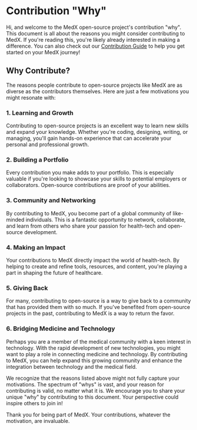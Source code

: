 # Contribution "Why"

Hi, and welcome to the MedX open-source project's contribution "why". This document is all about the reasons you might consider contributing to MedX. If you're reading this, you're likely already interested in making a difference. You can also check out our [Contribution Guide](CONTRIBUTION-GUIDE.md) to help you get started on your MedX journey!

## Why Contribute?

The reasons people contribute to open-source projects like MedX are as diverse as the contributors themselves. Here are just a few motivations you might resonate with:

### 1. **Learning and Growth**
Contributing to open-source projects is an excellent way to learn new skills and expand your knowledge. Whether you're coding, designing, writing, or managing, you'll gain hands-on experience that can accelerate your personal and professional growth.

### 2. **Building a Portfolio**
Every contribution you make adds to your portfolio. This is especially valuable if you're looking to showcase your skills to potential employers or collaborators. Open-source contributions are proof of your abilities.

### 3. **Community and Networking**
By contributing to MedX, you become part of a global community of like-minded individuals. This is a fantastic opportunity to network, collaborate, and learn from others who share your passion for health-tech and open-source development.

### 4. **Making an Impact**
Your contributions to MedX directly impact the world of health-tech. By helping to create and refine tools, resources, and content, you're playing a part in shaping the future of healthcare.

### 5. **Giving Back**
For many, contributing to open-source is a way to give back to a community that has provided them with so much. If you've benefited from open-source projects in the past, contributing to MedX is a way to return the favor.

### 6. **Bridging Medicine and Technology**
Perhaps you are a member of the medical community with a keen interest in technology. With the rapid development of new technologies, you might want to play a role in connecting medicine and technology. By contributing to MedX, you can help expand this growing community and enhance the integration between technology and the medical field.

We recognize that the reasons listed above might not fully capture your motivations. The spectrum of "whys" is vast, and your reason for contributing is valid, no matter what it is. We encourage you to share your unique "why" by contributing to this document. Your perspective could inspire others to join in!

Thank you for being part of MedX. Your contributions, whatever the motivation, are invaluable.
